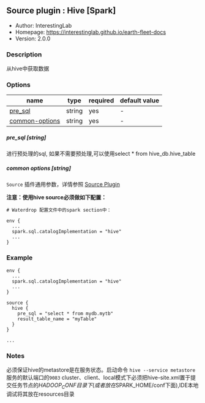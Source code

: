 ## Source plugin : Hive [Spark]

* Author: InterestingLab
* Homepage: https://interestinglab.github.io/earth-fleet-docs
* Version: 2.0.0

### Description

从hive中获取数据

### Options

| name | type | required | default value |
| --- | --- | --- | --- |
| [pre_sql](#pre_sql-string) | string | yes | - |
| [common-options](#common-options-string)| string | yes | - |


##### pre_sql [string]

进行预处理的sql, 如果不需要预处理,可以使用select * from hive_db.hive_table

##### common options [string]

`Source` 插件通用参数，详情参照 [Source Plugin](/zh-cn/v2/spark/configuration/source-plugins/)


**注意：使用hive source必须做如下配置：**

```
# Waterdrop 配置文件中的spark section中：

env {
  ...
  spark.sql.catalogImplementation = "hive"
  ...
}

```


### Example

```
env {
  ...
  spark.sql.catalogImplementation = "hive"
  ...
}

source {
  hive {
    pre_sql = "select * from mydb.mytb"
    result_table_name = "myTable"
  }
}

...
```

### Notes
必须保证hive的metastore是在服务状态。启动命令 `hive --service metastore` 服务的默认端口的`9083`
cluster、client、local模式下必须把hive-site.xml置于提交任务节点的$HADOOP_CONF目录下(或者放在$SPARK_HOME/conf下面),IDE本地调试将其放在resources目录

